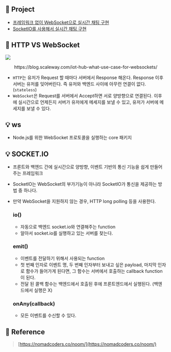 ## 📌 Project

- [프레임워크 없이 WebSocket으로 실시간 채팅 구현](https://github.com/DINGUNOTE/Noom/tree/main/vanilla)
- [SocketIO를 사용해서 실시간 채팅 구현](https://github.com/DINGUNOTE/Noom/tree/main/socketio)

## 🤔 HTTP VS WebSocket

<img style="display:block;margin:0 auto;" src="https://blog.scaleway.com/content/images/2021/02/websockets-bigger-4.png">
<p style="text-align:center;">https://blog.scaleway.com/iot-hub-what-use-case-for-websockets/</p>

- `HTTP`는 유저가 Request 할 때마다 서버에서 Response 해온다. Response 이후 서버는 유저를 잊어버린다. 즉 유저와 백엔드 사이에 아무런 연결이 없다.(`stateless`)
- `WebSocket`은 Request를 서버에서 Accept하면 서로 양방향으로 연결된다. 이후에 실시간으로 언제든지 서버가 유저에게 메세지를 보낼 수 있고, 유저가 서버에 메세지를 보낼 수 있다.

## 💡 ws

- Node.js를 위한 WebSocket 프로토콜을 실행하는 core 패키지

## 💡 SOCKET.IO

- 프론트와 백엔드 간에 실시간으로 양방향, 이벤트 기반의 통신 기능을 쉽게 만들어주는 프레임워크
- SocketIO는 WebSocket의 부가기능이 아니라 SocketIO가 통신을 제공하는 방법 중 하나다.
- 만약 WebSocket을 지원하지 않는 경우, HTTP long polling 등을 사용한다.

  ### io()

  - 자동으로 백엔드 socket.io와 연결해주는 function
  - 알아서 socket.io를 실행하고 있는 서버를 찾는다.

  ### emit()

  - 이벤트를 전달하기 위해서 사용되는 function
  - 첫 번째 인자로 이벤트 명, 두 번째 인자부터 보내고 싶은 payload, 마지막 인자로 함수가 들어가게 된다면, 그 함수는 서버에서 호출하는 callback function이 된다.
  - 전달 된 콜백 함수는 백엔드에서 호출된 후에 프론트엔드에서 실행된다. (백엔드에서 실행은 X)

  ### onAny(callback)

  - 모든 이벤트를 수신할 수 있다.

## 📌 Reference

> [https://nomadcoders.co/noom/](https://nomadcoders.co/noom/)
